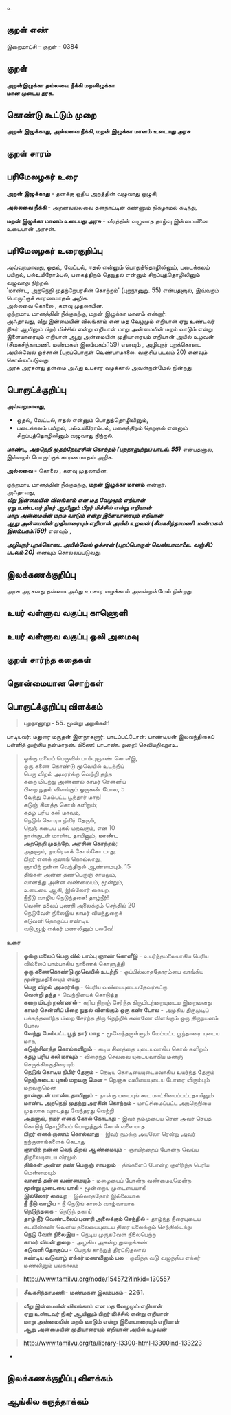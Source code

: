 உ

## குறள் எண் 

இறைமாட்சி – குறள் - 0384  

## குறள் 

**அறன்இழுக்கா தல்லவை நீக்கி மறனிழுக்கா  
மான முடைய தரசு.**

## கொண்டு கூட்டும் முறை

**அறன் இழுக்காது, அல்லவை நீக்கி, மறன் இழுக்கா மானம் உடையது அரசு**

## குறள் சாரம் 


## பரிமேலழகர் உரை

**அறன் இழுக்காது** - தனக்கு ஒதிய அறத்தின் வழுவாது ஒழுகி,  

**அல்லவை நீக்கி** - அறனவல்லவை தன்நாட்டின் கண்ணும் நிகழாமல் கடிந்து,  

**மறன் இழுக்கா மானம் உடையது அரசு** - வீரத்தின் வழுவாத தாழ்வு இன்மையினை உடையான் அரசன்.

## பரிமேலழகர் உரைகுறிப்பு   

அவ்வறமாவது, ஓதல், வேட்டல், ஈதல் என்னும் பொதுத்தொழிலினும், படைக்கலம் பயிறல், பல்உயிரோம்பல், பகைத்திறம் தெறுதல் என்னும் சிறப்புத்தொழிலினும் வழுவாது நிற்றல்.  
'மாண்ட, அறநெறி முதற்றேயரசின் கொற்றம்' (புறநானுறு. 55) என்பதனால், இவ்வறம் பொருட்குக் காரணமாதல் அறிக.   
அல்லவை கொலை , களவு முதலாயின.  
குற்றமாய மானத்தின் நீக்குதற்கு, மறன் இழுக்கா மானம் என்றார்.  
அஃதாவது, வீறு இன்மையின் விலங்காம் என மத வேழமும் எறியான் ஏறு உண்டவர் நிகர் ஆயினும் பிறர் மிச்சில் என்று எறியான் மாறு அன்மையின் மறம் வாடும் என்று இளையாரையும் எறியான் ஆறு அன்மையின் முதியாரையும் எறியான் அயில் உழவன் (சீவகசிந்தாமணி. மண்மகள் இலம்பகம்.159) எனவும் , அழியுநர் புறக்கொடை அயில்வேல் ஓச்சான் (புறப்பொருள் வெண்பாமாலை. வஞ்சிப் படலம்  20) எனவும் சொல்லப்படுவது.  
அரசு  அரசனது தன்மை அஃது உபசார வழக்கால் அவன்றன்மேல் நின்றது.    

## பொருட்க்குறிப்பு 

**அவ்வறமாவது**,  
* ஓதல், வேட்டல், ஈதல் என்னும் பொதுத்தொழிலினும்,  
* படைக்கலம் பயிறல், பல்உயிரோம்பல், பகைத்திறம் தெறுதல் என்னும் சிறப்புத்தொழிலினும் வழுவாது நிற்றல்.  

_**மாண்ட, அறநெறி முதற்றேயரசின் கொற்றம் (புறநானுற்றுப் பாடல். 55)**_ என்பதனால்,  
இவ்வறம் பொருட்குக் காரணமாதல் அறிக.     

**அல்லவை** -  கொலை , களவு முதலாயின.    

குற்றமாய மானத்தின் நீக்குதற்கு, **மறன் இழுக்கா மானம்** என்றார்.  
அஃதாவது,  
_**வீறு இன்மையின் விலங்காம் என மத வேழமும் எறியான்  
ஏறு உண்டவர் நிகர் ஆயினும் பிறர் மிச்சில் என்று எறியான்  
மாறு அன்மையின் மறம் வாடும் என்று இளையாரையும் எறியான்  
ஆறு அன்மையின் முதியாரையும் எறியான் அயில் உழவன் (சீவகசிந்தாமணி. மண்மகள் இலம்பகம்.159)**_ எனவும் ,  

_**அழியுநர் புறக்கொடை அயில்வேல் ஓச்சான் (புறப்பொருள் வெண்பாமாலை. வஞ்சிப் படலம்  20)**_ எனவும் சொல்லப்படுவது.   

## இலக்கணக்குறிப்பு  

அரசு  அரசனது தன்மை அஃது உபசார வழக்கால் அவன்றன்மேல் நின்றது.  

## உயர் வள்ளுவ வகுப்பு காணொளி


## உயர் வள்ளுவ வகுப்பு ஒலி அமைவு 

 
## குறள் சார்ந்த கதைகள் 


## தொன்மையான சொற்கள்


## பொருட்க்குறிப்பு விளக்கம்

>**புறநானூறு - 55. மூன்று அறங்கள்!**  

பாடியவர்: மதுரை மருதன் இளநாகனார். பாடப்பட்டோன்: பாண்டியன் இலவந்திகைப் பள்ளித் துஞ்சிய நன்மாறன். திணை: பாடாண். துறை: செவியறிவுறூஉ.  

>ஓங்கு மலைப் பெருவில் பாம்புஞாண் கொளீஇ,  
>ஒரு கணை கொண்டு மூவெயில் உடற்றிப்  
>பெரு விறல் அமரர்க்கு வெற்றி தந்த  
>கறை மிடற்று அண்ணல் காமர் சென்னிப்  
>பிறை நுதல் விளங்கும் ஒருகண் போல, 5  
>வேந்து மேம்பட்ட பூந்தார் மாற!  
>கடுஞ் சினத்த கொல் களிறும்;  
>கதழ் பரிய கலி மாவும்,  
>நெடுங் கொடிய நிமிர் தேரும்,  
>நெஞ் சுடைய புகல் மறவரும், என 10  
>நான்குடன் மாண்ட தாயினும், **மாண்ட  
>அறநெறி முதற்றே, அரசின் கொற்றம்**;  
>அதனால், நமரெனக் கோல்கோ டாது,  
>பிறர் எனக் குணங் கொல்லாது,,  
>ஞாயிற் றன்ன வெந்திறல் ஆண்மையும், 15  
>திங்கள் அன்ன தண்பெருஞ் சாயலும்,  
>வானத்து அன்ன வண்மையும், மூன்றும்,  
>உடையை ஆகி, இல்லோர் கையற,  
>நீநீடு வாழிய நெடுந்தகை! தாழ்நீர்!  
>வெண் தலைப் புணரி அலைக்கும் செந்தில் 	20  
>நெடுவேள் நிலைஇய காமர் வியந்துறைக்  
>கடுவளி தொகுப்ப ஈண்டிய  
>வடுஆழ் எக்கர் மணலினும் பலவே!   


உரை    

>**ஓங்கு மலைப் பெரு வில் பாம்பு ஞாண் கொளீஇ** - உயர்ந்தமலையாகிய பெரிய வில்லைப் பாம்பாகிய நாணைக் கொளுத்தி  
>**ஒரு கணைகொண்டு மூவெயில் உடற்றி** - ஒப்பில்லாததோரம்பை வாங்கிய மூன்றுமதிலையும் எய்து   
>**பெரு விறல் அமரர்க்கு** - பெரிய வலியையுடையதேவர்கட்கு   
>**வென்றி தந்த** - வெற்றியைக் கொடுத்த   
>**கறை மிடற் றண்ணல்** - கரிய நிறஞ் சேர்ந்த திருமிடற்றையுடைய இறைவனது   
>**காமர் சென்னிப் பிறை நுதல் விளங்கும் ஒரு கண் போல** - அழகிய திருமுடிப் பக்கத்தணிந்த பிறை சேர்ந்த திரு நெற்றிக் கண்ணே விளங்கும் ஒரு திருநயனம் போல   
>**வேந்து மேம்பட்ட பூந் தார் மாற** - மூவேந்தருள்ளும் மேம்பட்ட பூந்தாரை யுடைய மாற,   
>**கடுஞ்சினத்த கொல்களிறும்** - கடிய சினத்தை யுடையவாகிய கொல் களிறும்   
>**கதழ் பரிய கலி மாவும்** - விரைந்த செலவை யுடையவாகிய மனஞ் செருக்கியகுதிரையும்   
>**நெடுங் கொடிய நிமிர் தேரும்** - நெடிய கொடியையுடையவாகிய உயர்ந்த தேரும்   
>**நெஞ்சுடைய புகல் மறவரு மென** - நெஞ்சு வலியையுடைய போரை விரும்பும் மறவருமென   
>**நான்குடன் மாண்டதாயினும்** - நான்கு படையுங் கூட மாட்சியைப்பட்டதாயினும்  
>**மாண்ட அறநெறி முதற்று அரசின் கொற்றம்** - மாட்சிமைப்பட்ட அறநெறியை முதலாக வுடைத்து வேந்தரது வெற்றி  
>**அதனால், நமர் எனக் கோல் கோடாது** - இவர் நம்முடைய ரென அவர் செய்த கொடுந் தொழிலைப் பொறுத்துக் கோல் வளையாத  
>**பிறர் எனக் குணம் கொல்லாது** - இவர் நமக்கு அயலோ ரென்று அவர் நற்குணங்களைக் கெடாது   
>**ஞாயிற் றன்ன வெந் திறல் ஆண்மையும்** - ஞாயிற்றைப் போன்ற வெய்ய திறலையுடைய வீரமும்  
>**திங்கள் அன்ன தண் பெருஞ் சாயலும்** - திங்களைப் போன்ற குளிர்ந்த பெரிய மென்மையும்   
>**வானத் தன்ன வண்மையும்** - மழையைப் போன்ற வண்மையுமென்ற   
>**மூன்று முடையை யாகி** - மூன்றையு முடையையாகி   
>**இல்லோர் கையற** - இல்லாததோர் இல்லையாக   
>**நீ நீடு வாழிய** - நீ நெடுங் காலம் வாழ்வாயாக   
>**நெடுந்தகை** - நெடுந் தகாய்    
>**தாழ் நீர் வெண்டலைப் புணரி அலைக்கும் செந்தில்** - தாழ்ந்த நீரையுடைய கடலின்கண் வெளிய தலையையுடைய திரை யலைக்கும் செந்திலிடத்து   
>**நெடு வேள் நிலைஇய** - நெடிய முருகவேள் நிலைபெற்ற   
>**காமர் வியன் துறை** - அழகிய அகன்ற துறைக்கண்   
>**கடுவளி தொகுப்ப** - பெருங் காற்றுத் திரட்டுதலால்   
>**ஈண்டிய வடுவாழ் எக்கர் மணலினும் பல** - குவிந்த வடு வழுந்திய எக்கர் மணலினும் பலகாலம்   

>http://www.tamilvu.org/node/154572?linkid=130557  

>**சீவகசிந்தாமணி - மண்மகள் இலம்பகம் - 2261.** 	

>**வீறு இன்மையின் விலங்காம் என மத வேழமும் எறியான்   
>ஏறு உண்டவர் நிகர் ஆயினும் பிறர் மிச்சில் என்று எறியான்   
>மாறு அன்மையின் மறம் வாடும் என்று இளையாரையும் எறியான்  
>ஆறு அன்மையின் முதியாரையும் எறியான் அயில் உழவன்**  

>http://www.tamilvu.org/ta/library-l3300-html-l3300ind-133223
-

## இலக்கணக்குறிப்பு விளக்கம்


## ஆங்கில கருத்தாக்கம் 


